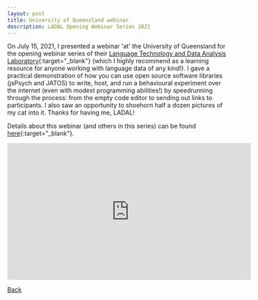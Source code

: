 ```yaml
---
layout: post
title: University of Queensland webinar
description: LADAL Opening Webinar Series 2021
---
```




On July 15, 2021, I presented a webinar 'at' the University of Queensland for the opening webinar series of their [Language Technology and Data Analysis Laboratory](https://slcladal.github.io/index.html){:target="_blank"} (which I highly recommend as a learning resource for anyone working with language data of any kind!). I gave a practical demonstration of how you can use open source software libraries (jsPsych and JATOS) to write, host, and run a behavioural experiment over the internet (even with modest programming abilities!) by speedrunning through the process: from the empty code editor to sending out links to participants. I also saw an opportunity to shoehorn half a dozen pictures of my cat into it. Thanks for having me, LADAL!

Details about this webinar (and others in this series) can be found [here](https://slcladal.github.io/opening.html#Online_Data_Collection_(M_Vos)){:target="_blank"}.


<iframe width="560" height="315" src="https://www.youtube.com/embed/7-9WRYpXEtE" title="YouTube video player" frameborder="0" allow="accelerometer; autoplay; clipboard-write; encrypted-media; gyroscope; picture-in-picture" allowfullscreen></iframe>

[Back](https://myrtevos.github.io/projects/)

